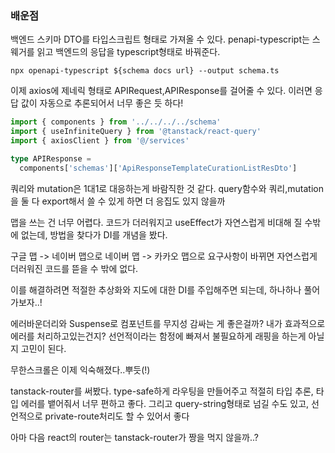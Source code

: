 ### 배운점

백엔드 스키마 DTO를 타입스크립트 형태로 가져올 수 있다. penapi-typescript는 스웨거를 읽고 백엔드의 응답을 typescript형태로 바꿔준다.

```
npx openapi-typescript ${schema docs url} --output schema.ts
```

이제 axios에 제네릭 형태로 APIRequest,APIResponse를 걸어줄 수 있다. 이러면 응답 값이 자동으로 추론되어서 너무 좋은 듯 하다!

```ts
import { components } from '../../../../schema'
import { useInfiniteQuery } from '@tanstack/react-query'
import { axiosClient } from '@/services'

type APIResponse =
  components['schemas']['ApiResponseTemplateCurationListResDto']
```

쿼리와 mutation은 1대1로 대응하는게 바람직한 것 같다. query함수와 쿼리,mutation을 둘 다 export해서 쓸 수 있게 하면 더 응집도 있지 않을까

맵을 쓰는 건 너무 어렵다. 코드가 더러워지고 useEffect가 자연스럽게 비대해 질 수밖에 없는데, 방법을 찾다가 DI를 개념을 봤다.

구글 맵 -> 네이버 맵으로 네이버 맵 -> 카카오 맵으로 요구사항이 바뀌면 자연스럽게 더러워진 코드를 뜯을 수 밖에 없다.

이를 해결하려면 적절한 추상화와 지도에 대한 DI를 주입해주면 되는데, 하나하나 풀어가보자..!

에러바운더리와 Suspense로 컴포넌트를 무지성 감싸는 게 좋은걸까? 내가 효과적으로 에러를 처리하고있는건지? 선언적이라는 함정에 빠져서 불필요하게 래핑을 하는게 아닐지 고민이 된다.


무한스크롤은 이제 익숙해졌다..뿌듯(!)

tanstack-router를 써봤다. type-safe하게 라우팅을 만들어주고 적절히 타입 추론, 타입 에러를 뱉어줘서 너무 편하고 좋다. 그리고 query-string형태로 넘길 수도 있고, 선언적으로 private-route처리도 할 수 있어서 좋다

아마 다음 react의 router는 tanstack-router가 짱을 먹지 않을까..?
